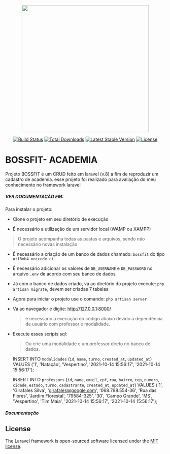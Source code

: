 <p align="center"><a href="https://laravel.com" target="_blank"><img src="https://raw.githubusercontent.com/laravel/art/master/logo-lockup/5%20SVG/2%20CMYK/1%20Full%20Color/laravel-logolockup-cmyk-red.svg" width="400"></a></p>

<p align="center">
<a href="https://travis-ci.org/laravel/framework"><img src="https://travis-ci.org/laravel/framework.svg" alt="Build Status"></a>
<a href="https://packagist.org/packages/laravel/framework"><img src="https://img.shields.io/packagist/dt/laravel/framework" alt="Total Downloads"></a>
<a href="https://packagist.org/packages/laravel/framework"><img src="https://img.shields.io/packagist/v/laravel/framework" alt="Latest Stable Version"></a>
<a href="https://packagist.org/packages/laravel/framework"><img src="https://img.shields.io/packagist/l/laravel/framework" alt="License"></a>
</p>

 


# BOSSFIT- ACADEMIA

Projeto BOSSFIT é um CRUD feito em laravel (v.8) a fim de reproduzir um cadastro de academia. esse projeto foi realizado para avaliação do meu conhecimento no framework laravel

##### VER DOCUMENTAÇÃO EM:

Para instalar o projeto:

- Clone o projeto em seu diretório de execução

- É necessário a utilização de um servidor local (WAMP ou XAMPP)

> O projeto acompanha todas as pastas e arquivos, sendo não necessário novas instalação

- É necessário a criação de um banco de dados chamado: `bossfit` do tipo `utf8mb4 unicode ci`

- É necessário adicionar os valores de `DB_USERNAME` e `DB_PASSWORD` no arquivo `.env` de acordo com seu banco de dados

- Já com o banco de dados criado, vá ao diretório do projeto execute: `php artisan migrate`, devem ser criadas 7 tabelas

- Agora para iniciar o projeto use o comando: `php artisan server`

- Vá ao navegador e digite: http://127.0.0.1:8000/

  > é necessario a execução do código abaixo devido a dependência de usuário com professor e modalidade.

- Execute esses scripts sql:

  > Ou crie uma modalidade e um professor direto no  banco de dados.

  INSERT INTO `modalidades` (`id`, `name`, `turno`, `created_at`, `updated_at`) VALUES ('1', 'Natação', 'Vespertino', '2021-10-14 15:56:17', '2021-10-14 15:56:17');

  

  INSERT INTO `professors` (`id`, `name`, `email`, `cpf`, `rua`, `bairro`, `cep`, `numero`, `cidade`, `estado`, `turno`, `cadastrante`, `created_at`, `updated_at`) VALUES ('1', 'Girafales Silva', 'girafales@google.com', '068.798.554-36', 'Rua das Flores', 'Jardim Florestal', '79584-325', '30', 'Campo Grande', 'MS', 'Vespertino', 'Tim Maia', '2021-10-14 15:56:17', '2021-10-14 15:56:17');



##### Documentação  



## License

The Laravel framework is open-sourced software licensed under the [MIT license](https://opensource.org/licenses/MIT).
